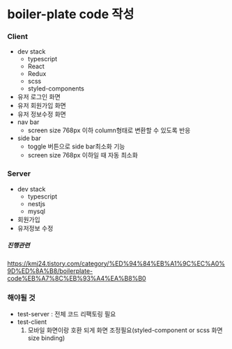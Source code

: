 # boiler-plate code 작성

### Client

- dev stack
  - typescript
  - React
  - Redux
  - scss
  - styled-components
- 유저 로그인 화면
- 유저 회원가입 화면
- 유저 정보수정 화면
- nav bar
  - screen size 768px 이하 column형태로 변환할 수 있도록 반응
- side bar
  - toggle 버튼으로 side bar최소화 기능
  - screen size 768px 이하일 때 자동 최소화

### Server

- dev stack
  - typescript
  - nestjs
  - mysql
- 회원가입
- 유저정보 수정

##### 진행관련

https://kmj24.tistory.com/category/%ED%94%84%EB%A1%9C%EC%A0%9D%ED%8A%B8/boilerplate-code%EB%A7%8C%EB%93%A4%EA%B8%B0

### 해야될 것

- test-server : 전체 코드 리팩토링 필요
- test-client
  1.  모바일 화면이랑 호환 되게 화면 조정필요(styled-component or scss 화면 size binding)
